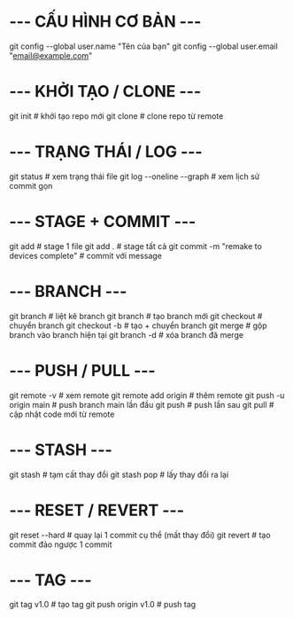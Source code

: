 # --- CẤU HÌNH CƠ BẢN ---
git config --global user.name "Tên của bạn"
git config --global user.email "email@example.com"

# --- KHỞI TẠO / CLONE ---
git init                     # khởi tạo repo mới
git clone <url>              # clone repo từ remote

# --- TRẠNG THÁI / LOG ---
git status                   # xem trạng thái file
git log --oneline --graph    # xem lịch sử commit gọn

# --- STAGE + COMMIT ---
git add <file>               # stage 1 file
git add .                    # stage tất cả
git commit -m "remake to devices complete"     # commit với message

# --- BRANCH ---
git branch                   # liệt kê branch
git branch <ten-branch>      # tạo branch mới
git checkout <ten-branch>    # chuyển branch
git checkout -b <ten-branch> # tạo + chuyển branch
git merge <ten-branch>       # gộp branch vào branch hiện tại
git branch -d <ten-branch>   # xóa branch đã merge

# --- PUSH / PULL ---
git remote -v                # xem remote
git remote add origin <url>  # thêm remote
git push -u origin main      # push branch main lần đầu
git push                     # push lần sau
git pull                     # cập nhật code mới từ remote

# --- STASH ---
git stash                    # tạm cất thay đổi
git stash pop                # lấy thay đổi ra lại

# --- RESET / REVERT ---
git reset --hard <hash>      # quay lại 1 commit cụ thể (mất thay đổi)
git revert <hash>            # tạo commit đảo ngược 1 commit

# --- TAG ---
git tag v1.0                 # tạo tag
git push origin v1.0         # push tag
